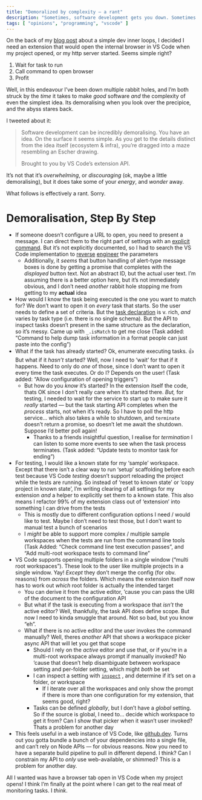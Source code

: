 ```yaml
---
title: "Demoralized by complexity – a rant"
description: "Sometimes, software development gets you down. Sometimes a rant about it helps."
tags: [ "opinions", "programming", "vscode" ]
---
```


On the back of my [blog post](https://www.codevoid.net/ruminations/2022/04/05/file-new-project-innerloop.html) about a simple dev inner loops, I decided I need an extension that would open the internal browser in VS Code when my project opened, or my http server started. Seems simple right?

1. Wait for task to run
2. Call command to open browser
3. Profit

Well, in this endeavour I’ve been down multiple rabbit holes, and I’m both struck by the _time_ it takes to make _good_ software _and_ the complexity of even the simplest idea. Its demoralising when you look over the precipice, and the abyss stares back.

I tweeted about it:

> Software development can be incredibly demoralising. You have an idea. On the surface it seems simple. As you get to the details distinct from the idea itself (ecosystem & infra), you’re dragged into a maze resembling an Escher drawing.
>
> Brought to you by VS Code’s extension API.

It’s not that it’s _overwhelming_, or _discouraging_ (ok, maybe a little demoralising), but it does take some of your _energy_, and _wonder_ away.

What follows is effectively a rant. Sorry.

# Demoralisation, Step By Step

- If someone doesn’t configure a URL to open, you need to present a message. I can direct them to the right part of settings with an [explicit command](https://github.com/microsoft/vscode/blob/204d0247033ab7d2f6d1949ae6fd6d87e46a91b3/src/vs/workbench/contrib/preferences/browser/preferences.contribution.ts#L303). But it’s not explicitly documented, so I had to search the VS Code implementation to [reverse](https://github.com/microsoft/vscode/blob/204d0247033ab7d2f6d1949ae6fd6d87e46a91b3/src/vs/workbench/contrib/preferences/browser/preferences.contribution.ts#L128) [engineer](https://github.com/microsoft/vscode/blob/27dd7b41b6a830d5ea8eb896d5b2bb9c4bcd95ee/src/vs/workbench/services/preferences/browser/preferencesService.ts#L274) the parameters
   - Additionally, it _seems_ that button handling of alert-type message boxes is done by getting a promise that completes with the _displayed_ button text. Not an abstract ID, but the actual user text. I’m assuming there is a better option here, but it’s not immediately obvious, and I don’t need _another_ rabbit hole stopping me from getting to my **actual** idea
- How would I know the task being executed is the one you want to match for? We don’t want to open it on _every_ task that starts. So the user needs to define a set of criteria. But the [task declaration](https://code.visualstudio.com/docs/editor/tasks) is v. rich, _and_ varies by task type (i.e. there is no single schema). But the API to inspect tasks doesn’t present in the same structure as the declaration, so it’s messy. Came up with `_.isMatch` to get me close (Task added: “Command to help dump task information in a format people can just paste into the config”)
- What if the task has already started? Ok, enumerate executing tasks. 👍️  But what if it _hasn’t_ started? Well, now I need to ‘wait’ for that if it happens. Need to only do _one_ of those, since I don’t want to open it every time the task executes. Or do I? Depends on the user! (Task added: “Allow configuration of opening triggers”)
   - But how do you _know_ it’s started? In the extension itself the code, thats OK since I don’t really care when it’s started there. _But,_ for testing, I needed to wait for the service to start up to make sure it _really_ started — but the task starting API completes when the _process_ starts, not when it’s ready. So I have to poll the http service… which also takes a while to shutdown, and `terminate` doesn’t return a promise, so doesn’t let me await the shutdown. Suppose I’d better poll again!
      - Thanks to a friends insightful question, I realise for _termination_ I can listen to some more events to see when the task process terminates. (Task added: “Update tests to monitor task for ending”)
- For testing, I would like a known state for my ‘sample’ workspace. Except that there isn’t a clear way to run ‘setup’ scaffolding before each test because VS Code _testing_ doesn’t support reloading the project while the tests are running. So instead of ‘reset to known state’ or ‘copy project in known state’, I’m writing clearing of all settings for my extension _and_ a helper to explicitly set them to a known state. This also means I refactor 99% of my extension class out of ‘extension’ into something I can drive from the tests
   - This is mostly due to different configuration options I need / would like to test. Maybe I don’t need to test those, but I don’t want to manual test a bunch of scenarios
   - I _might_ be able to support more complex / multiple sample workspaces when the tests are run from the command line tools (Task Added: “Check command line test execution passes”, and “Add multi-root workspace tests to command line”
- VS Code supports opening multiple folders in a single window (“multi root workspaces”). These look to the user like multiple projects in a single window. Yay! _Except_ they don’t merge the config (for obv. reasons) from _across_ the folders. Which means the extension itself now has to work out _which_ root folder is actually the intended target
   - You can derive it from the active editor, ’cause you can pass the URI of the document to the configuration API
   - But what if the task is executing from a workspace that _isn’t_ the active editor? Well, thankfully, the task API does define scope. But now I need to kinda smuggle that around. Not so bad, but you know “eh”.
   - What if there is no active editor and the user invokes the command manually? Well, theres _another_ API that shows a workspace picker async API that will let you get that scope
      - Should I rely on the _active_ editor and use that, or if you’re in a multi-root workspace always prompt if manually invoked? No ‘cause that doesn’t help disambiguate between workspace setting and per-folder setting, which might _both_ be set
      - I can inspect a setting with [`inspect`](https://github.com/microsoft/vscode/blob/main/src/vscode-dts/vscode.d.ts#L5487) , and determine if it’s set on a folder, or workspace
         - If I iterate over all the workspaces and only show the prompt if there is more than one configuration for my extension, that seems good, right?
      - Tasks can be defined _globally_, but I don’t have a _global_ setting. So if the source is global, I need to… decide which workspace to get it from? Can I show that picker when it wasn’t user invoked? Thats a problem for another day
- This feels useful in a web instance of VS Code, like [github.dev](https://github.dev). Turns out you gotta bundle a bunch of your dependencies into a single file, and can’t rely on Node APIs — for obvious reasons. Now you need to have a separate build pipeline to pull in different depend. I think? Can I constrain my API to _only_ use web-available, or shimmed? This is a problem for another day.

All I wanted was have a browser tab open in VS Code when my project opens! I think I’m finally at the point where I can get to the real meat of monitoring tasks. I _think_.

